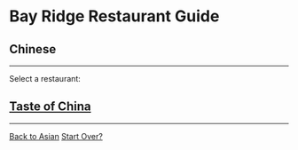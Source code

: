 # Bay Ridge Restaurant Guide
## Chinese
---
Select a restaurant:
## [Taste of China](http://www.brooklyntasteofchina.com/)
---
[Back to Asian](../asian.md)
[Start Over?](../home.md)
